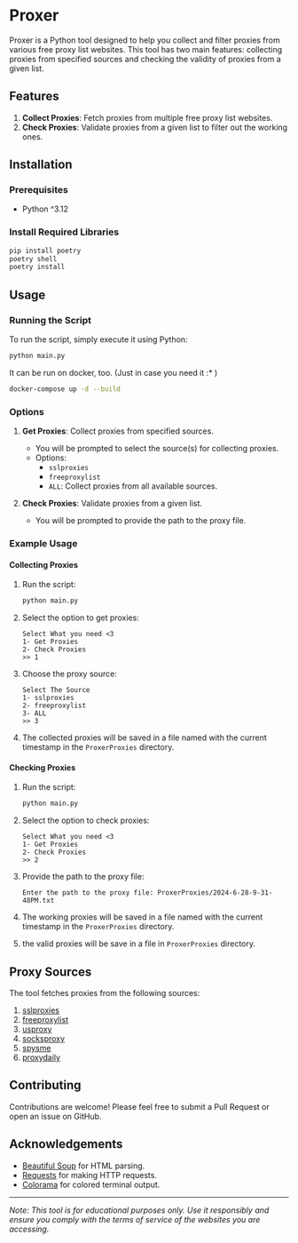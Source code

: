 # Proxer

Proxer is a Python tool designed to help you collect and filter proxies from various free proxy list websites. This tool has two main features: collecting proxies from specified sources and checking the validity of proxies from a given list.

## Features

1. **Collect Proxies**: Fetch proxies from multiple free proxy list websites.
2. **Check Proxies**: Validate proxies from a given list to filter out the working ones.

## Installation

### Prerequisites

- Python ^3.12

### Install Required Libraries

```bash
pip install poetry
poetry shell
poetry install
```

## Usage

### Running the Script

To run the script, simply execute it using Python:

```bash
python main.py
```

It can be run on docker, too. (Just in case you need it :* )
```bash
docker-compose up -d --build
```

### Options

1. **Get Proxies**: Collect proxies from specified sources.

   - You will be prompted to select the source(s) for collecting proxies.
   - Options:
     - `sslproxies`
     - `freeproxylist`
     - `ALL`: Collect proxies from all available sources.

2. **Check Proxies**: Validate proxies from a given list.
   - You will be prompted to provide the path to the proxy file.

### Example Usage

#### Collecting Proxies

1. Run the script:

   ```bash
   python main.py
   ```

2. Select the option to get proxies:

   ```
   Select What you need <3
   1- Get Proxies
   2- Check Proxies
   >> 1
   ```

3. Choose the proxy source:

   ```
   Select The Source
   1- sslproxies
   2- freeproxylist
   3- ALL
   >> 3
   ```

4. The collected proxies will be saved in a file named with the current timestamp in the `ProxerProxies` directory.

#### Checking Proxies

1. Run the script:

   ```bash
   python main.py
   ```

2. Select the option to check proxies:

   ```
   Select What you need <3
   1- Get Proxies
   2- Check Proxies
   >> 2
   ```

3. Provide the path to the proxy file:

   ```
   Enter the path to the proxy file: ProxerProxies/2024-6-28-9-31-48PM.txt
   ```

4. The working proxies will be saved in a file named with the current timestamp in the `ProxerProxies` directory.

5. the valid proxies will be save in a file in `ProxerProxies` directory.

## Proxy Sources

The tool fetches proxies from the following sources:

1. [sslproxies](https://www.sslproxies.org/)
2. [freeproxylist](https://free-proxy-list.net/)
3. [usproxy](https://www.us-proxy.org/)
4. [socksproxy](https://www.socks-proxy.net/)
5. [spysme](https://spys.me/proxy.txt)
6. [proxydaily](https://proxy-daily.com/)



## Contributing

Contributions are welcome! Please feel free to submit a Pull Request or open an issue on GitHub.

## Acknowledgements

- [Beautiful Soup](https://www.crummy.com/software/BeautifulSoup/bs4/doc/) for HTML parsing.
- [Requests](https://docs.python-requests.org/en/latest/) for making HTTP requests.
- [Colorama](https://pypi.org/project/colorama/) for colored terminal output.

---

_Note: This tool is for educational purposes only. Use it responsibly and ensure you comply with the terms of service of the websites you are accessing._
